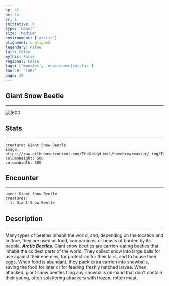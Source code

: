 ```yaml
---
hp: 45
ac: 14
cr: 1
initiative: 0
type: 'beast'    
size: 'Medium'
environment: ['arctic']
alignment: unaligned
legendary: False
lair: False
mythic: False
regional: False
tags: ['monster', 'environment/arctic']
source: "ToB2"
page: 39
---
```


## Giant Snow Beetle
---

![|600](https://raw.githubusercontent.com/TheGiddyLimit/homebrew/master/_img/ToB2/creature/Giant%20Snow%20Beetle.webp)

## Stats
---

```statblock
creature: Giant Snow Beetle
image: https://raw.githubusercontent.com/TheGiddyLimit/homebrew/master/_img/ToB2/creature/token/Giant%20Snow%20Beetle%20%28Token%29.png
columnHeight: 500
columnWidth: 500
```

## Encounter
---

```encounter-table
name: Giant Snow Beetle
creatures:
- 1: Giant Snow Beetle
```

## Description
---
Many types of beetles inhabit the world, and, depending on the location and culture, they are used as food, companions, or beasts of burden by its people.
**_Arctic Beetles_**. Giant snow beetles are carrion-eating beetles that inhabit the coldest parts of the world. They collect snow into large balls for use against their enemies, for protection for their lairs, and to house their eggs. When food is abundant, they pack extra carrion into snowballs, saving the food for later or for feeding freshly hatched larvae. When attacked, giant snow beetles fling any snowballs on-hand that don't contain their young, often splattering attackers with frozen, rotten meat.






